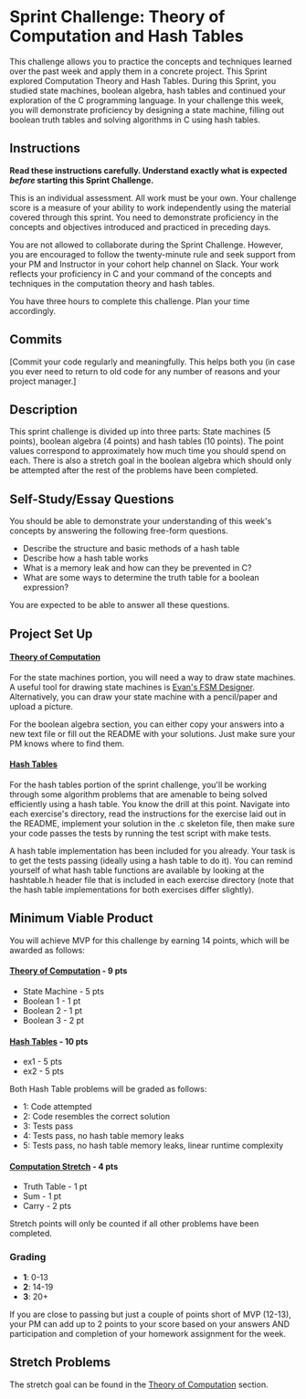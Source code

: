 # Sprint Challenge: Theory of Computation and Hash Tables

This challenge allows you to practice the concepts and techniques learned over the past week and apply them in a concrete project. This Sprint explored Computation Theory and Hash Tables. During this Sprint, you studied state machines, boolean algebra, hash tables and continued your exploration of the C programming language. In your challenge this week, you will demonstrate proficiency by designing a state machine, filling out boolean truth tables and solving algorithms in C using hash tables.

## Instructions

**Read these instructions carefully. Understand exactly what is expected _before_ starting this Sprint Challenge.**

This is an individual assessment. All work must be your own. Your challenge score is a measure of your ability to work independently using the material covered through this sprint. You need to demonstrate proficiency in the concepts and objectives introduced and practiced in preceding days.

You are not allowed to collaborate during the Sprint Challenge. However, you are encouraged to follow the twenty-minute rule and seek support from your PM and Instructor in your cohort help channel on Slack. Your work reflects your proficiency in C and your command of the concepts and techniques in the computation theory and hash tables.

You have three hours to complete this challenge. Plan your time accordingly.

## Commits

[Commit your code regularly and meaningfully. This helps both you (in case you ever need to return to old code for any number of reasons and your project manager.]

## Description

This sprint challenge is divided up into three parts: State machines (5 points), boolean algebra (4 points) and hash tables (10 points). The point values correspond to approximately how much time you should spend on each. There is also a stretch goal in the boolean algebra which should only be attempted after the rest of the problems have been completed.


## Self-Study/Essay Questions

You should be able to demonstrate your understanding of this week's concepts by answering the following free-form questions.

- Describe the structure and basic methods of a hash table
- Describe how a hash table works
- What is a memory leak and how can they be prevented in C?
- What are some ways to determine the truth table for a boolean expression?

You are expected to be able to answer all these questions.


## Project Set Up

#### [Theory of Computation](https://github.com/LambdaSchool/Sprint-Challenge--Hash-Theory/tree/master/theory)

For the state machines portion, you will need a way to draw state machines. A useful tool for drawing state machines is [Evan's FSM Designer](http://madebyevan.com/fsm/). Alternatively, you can draw your state machine with a pencil/paper and upload a picture.

For the boolean algebra section, you can either copy your answers into a new text file or fill out the README with your solutions. Just make sure your PM knows where to find them.

#### [Hash Tables](https://github.com/LambdaSchool/Sprint-Challenge--Hash-Theory/tree/master/hash-tables)

For the hash tables portion of the sprint challenge, you'll be working through some algorithm problems that are amenable to being solved efficiently using a hash table. You know the drill at this point. Navigate into each exercise's directory, read the instructions for the exercise laid out in the README, implement your solution in the .c skeleton file, then make sure your code passes the tests by running the test script with make tests.

A hash table implementation has been included for you already. Your task is to get the tests passing (ideally using a hash table to do it). You can remind yourself of what hash table functions are available by looking at the hashtable.h header file that is included in each exercise directory (note that the hash table implementations for both exercises differ slightly).

## Minimum Viable Product

You will achieve MVP for this challenge by earning 14 points, which will be awarded as follows:


#### [Theory of Computation](https://github.com/LambdaSchool/Sprint-Challenge--Hash-Theory/tree/master/theory) - 9 pts
  * State Machine - 5 pts
  * Boolean 1 - 1 pt
  * Boolean 2 - 1 pt
  * Boolean 3 - 2 pt

#### [Hash Tables](https://github.com/LambdaSchool/Sprint-Challenge--Hash-Theory/tree/master/hash-tables) - 10 pts
  * ex1 - 5 pts
  * ex2 - 5 pts

Both Hash Table problems will be graded as follows:
  * 1: Code attempted
  * 2: Code resembles the correct solution
  * 3: Tests pass
  * 4: Tests pass, no hash table memory leaks
  * 5: Tests pass, no hash table memory leaks, linear runtime complexity  


#### [Computation Stretch](https://github.com/LambdaSchool/Sprint-Challenge--Hash-Theory/tree/master/theory) - 4 pts
  * Truth Table - 1 pt
  * Sum - 1 pt
  * Carry - 2 pts

Stretch points will only be counted if all other problems have been completed.

### Grading
  * __1__: 0-13
  * __2__: 14-19
  * __3__: 20+

If you are close to passing but just a couple of points short of MVP (12-13), your PM can add up to 2 points to your score based on your answers AND participation and completion of your homework assignment for the week.


## Stretch Problems

The stretch goal can be found in the [Theory of Computation](https://github.com/LambdaSchool/Sprint-Challenge--Hash-Theory/tree/master/theory) section.
